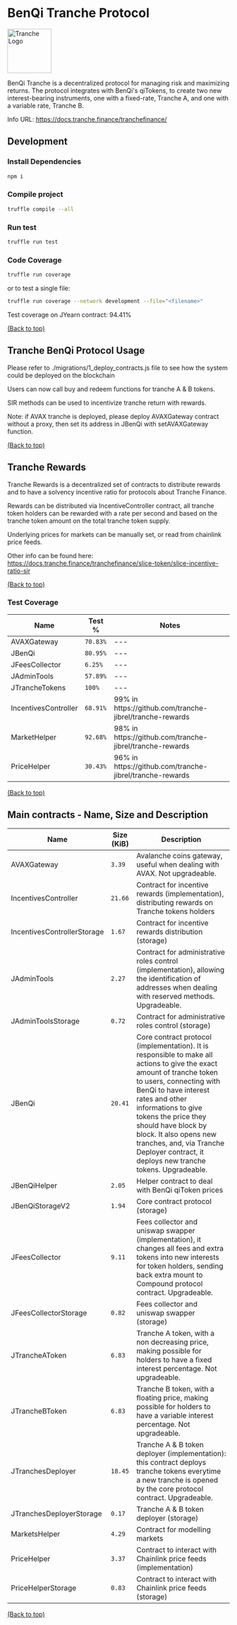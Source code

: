 # BenQi Tranche Protocol

<img src="https://gblobscdn.gitbook.com/spaces%2F-MP969WsfbfQJJFgxp2K%2Favatar-1617981494187.png?alt=media" alt="Tranche Logo" width="100">

BenQi Tranche is a decentralized protocol for managing risk and maximizing returns. The protocol integrates with BenQi's qiTokens, to create two new interest-bearing instruments, one with a fixed-rate, Tranche A, and one with a variable rate, Tranche B. 

Info URL: https://docs.tranche.finance/tranchefinance/

## Development

### Install Dependencies

```bash
npm i
```

### Compile project

```bash
truffle compile --all
```

### Run test

```bash
truffle run test
```

### Code Coverage

```bash
truffle run coverage
```

or to test a single file:

```bash
truffle run coverage --network development --file="<filename>"   
```

Test coverage on JYearn contract: 94.41%

[(Back to top)](#BenQi-Tranche-Protocol)

## Tranche BenQi Protocol Usage

Please refer to ./migrations/1_deploy_contracts.js file to see how the system could be deployed on the blockchain

Users can now call buy and redeem functions for tranche A & B tokens.

SIR methods can be used to incentivize tranche return with rewards.

Note: if AVAX tranche is deployed, please deploy AVAXGateway contract without a proxy, then set its address in JBenQi with setAVAXGateway function.

[(Back to top)](#BenQi-Tranche-Protocol)

## Tranche Rewards

Tranche Rewards is a decentralized set of contracts to distribute rewards and to have a solvency incentive ratio for protocols about Tranche Finance.

Rewards can be distributed via IncentiveController contract, all tranche token holders can be rewarded with a rate per second and based on the tranche token amount on the total tranche token supply.

Underlying prices for markets can be manually set, or read from chainlink price feeds.

Other info can be found here: https://docs.tranche.finance/tranchefinance/slice-token/slice-incentive-ratio-sir

[(Back to top)](#BenQi-Tranche-Protocol)

### Test Coverage

<table>
    <thead>
      <tr>
        <th>Name</th>
        <th>Test %</th>
        <th>Notes</th>
      </tr>
    </thead>
    <tbody>
        <tr>
            <td>AVAXGateway</td>
            <td><code>70.83%</code></td>
            <td>---</td>
        </tr>
        <tr>
            <td>JBenQi</td>
            <td><code>80.95%</code></td>
            <td>---</td>
        </tr>
        <tr>
            <td>JFeesCollector</td>
            <td><code>6.25%</code></td>
            <td>---</td>
        </tr>
        <tr>
            <td>JAdminTools</td>
            <td><code>57.89%</code></td>
            <td>---</td>
        </tr>
        <tr>
            <td>JTrancheTokens</td>
            <td><code>100%</code></td>
            <td>---</td>
        </tr>
        <tr>
            <td>IncentivesController</td>
            <td><code>68.91%</code></td>
            <td>99% in https://github.com/tranche-jibrel/tranche-rewards</td>
        </tr>
        <tr>
            <td>MarketHelper</td>
            <td><code>92.68%</code></td>
            <td>98% in https://github.com/tranche-jibrel/tranche-rewards</td>
        </tr>
        <tr>
            <td>PriceHelper</td>
            <td><code>30.43%</code></td>
            <td>96% in https://github.com/tranche-jibrel/tranche-rewards</td>
        </tr>
    </tbody>
  </table>

[(Back to top)](#BenQi-Tranche-Protocol)

## Main contracts - Name, Size and Description

<table>
    <thead>
      <tr>
        <th>Name</th>
        <th>Size (KiB)</th>
        <th>Description</th>
      </tr>
    </thead>
    <tbody>
        <tr>
            <td>AVAXGateway</td>
            <td><code>3.39</code></td>
            <td>Avalanche coins gateway, useful when dealing with AVAX. Not upgradeable.</td>
        </tr>
        <tr>
            <td>IncentivesController</td>
            <td><code>21.66</code></td>
            <td>Contract for incentive rewards (implementation), distributing rewards on Tranche tokens holders</td>
        </tr>
        <tr>
            <td>IncentivesControllerStorage</td>
            <td><code>1.67</code></td>
            <td>Contract for incentive rewards distribution (storage)</td>
        </tr>
        <tr>
            <td>JAdminTools</td>
            <td><code>2.27</code></td>
            <td>Contract for administrative roles control (implementation), allowing the identification of addresses when dealing with reserved methods. Upgradeable.</td>
        </tr>
        <tr>
            <td>JAdminToolsStorage</td>
            <td><code>0.72</code></td>
            <td>Contract for administrative roles control (storage)</td>
        </tr>
        <tr>
            <td>JBenQi</td>
            <td><code>20.41</code></td>
            <td>Core contract protocol (implementation). It is responsible to make all actions to give the exact amount of tranche token to users, connecting with BenQi to have interest rates and other informations to give tokens the price they should have block by block. It also opens new tranches, and, via Tranche Deployer contract, it deploys new tranche tokens. Upgradeable.</td>
        </tr>
        <tr>
            <td>JBenQiHelper</td>
            <td><code>2.05</code></td>
            <td>Helper contract to deal with BenQi qiToken prices</td>
        </tr>
        <tr>
            <td>JBenQiStorageV2</td>
            <td><code>1.94</code></td>
            <td>Core contract protocol (storage)</td>
        </tr>
        <tr>
            <td>JFeesCollector</td>
            <td><code>9.11</code></td>
            <td>Fees collector and uniswap swapper (implementation), it changes all fees and extra tokens into new interests for token holders, sending back extra mount to Compound protocol contract. Upgradeable.</td>
        </tr>
        <tr>
            <td>JFeesCollectorStorage</td>
            <td><code>0.82</code></td>
            <td>Fees collector and uniswap swapper (storage)</td>
        </tr>
        <tr>
            <td>JTrancheAToken</td>
            <td><code>6.83</code></td>
            <td>Tranche A token, with a non decreasing price, making possible for holders to have a fixed interest percentage. Not upgradeable.</td>
        </tr>
        <tr>
            <td>JTrancheBToken</td>
            <td><code>6.83</code></td>
            <td>Tranche B token, with a floating price, making possible for holders to have a variable interest percentage. Not upgradeable.</td>
        </tr>
        <tr>
            <td>JTranchesDeployer</td>
            <td><code>18.45</code></td>
            <td>Tranche A & B token deployer (implementation): this contract deploys tranche tokens everytime a new tranche is opened by the core protocol contract. Upgradeable.</td>
        </tr>
        <tr>
            <td>JTranchesDeployerStorage</td>
            <td><code>0.17</code></td>
            <td>Tranche A & B token deployer (storage)</td>
        </tr>
        <tr>
            <td>MarketsHelper</td>
            <td><code>4.29</code></td>
            <td>Contract for modelling markets</td>
        </tr>
        <tr>
            <td>PriceHelper</td>
            <td><code>3.37</code></td>
            <td>Contract to interact with Chainlink price feeds (implementation)</td>
        </tr>
        <tr>
            <td>PriceHelperStorage</td>
            <td><code>0.83</code></td>
            <td>Contract to interact with Chainlink price feeds (storage)</td>
        </tr>
    </tbody>
  </table>

  [(Back to top)](#BenQi-Tranche-Protocol)
